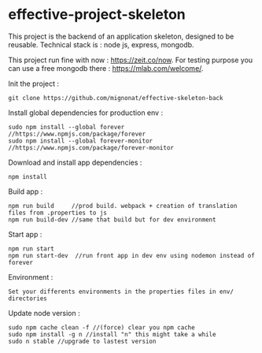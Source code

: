 # effective-project-skeleton

This project is the backend of an application skeleton, designed to be reusable.
Technical stack is : node js, express, mongodb.

This project run fine with now : https://zeit.co/now.
For testing purpose you can use a free mongodb there : https://mlab.com/welcome/.

Init the project :

    git clone https://github.com/mignonat/effective-skeleton-back

Install global dependencies for production env :

    sudo npm install --global forever //https://www.npmjs.com/package/forever
    sudo npm install --global forever-monitor //https://www.npmjs.com/package/forever-monitor

Download and install app dependencies :

    npm install

Build app :

    npm run build     //prod build. webpack + creation of translation files from .properties to js
    npm run build-dev //same that build but for dev environment

Start app :

    npm run start
    npm run start-dev  //run front app in dev env using nodemon instead of forever

Environment :

    Set your differents environments in the properties files in env/ directories

Update node version :

    sudo npm cache clean -f //(force) clear you npm cache
    sudo npm install -g n //install "n" this might take a while
    sudo n stable //upgrade to lastest version
